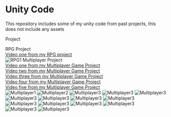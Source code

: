 <h1 id="header" align ="centre">Unity Code</h1>
<body>
 <p>This repository includes some of my unity code from past projects, this does not include any assets</p>
 <p>Project</p>
 <p>
 RPG Project <br>
  <a href="https://youtu.be/RttDSYR97-I">
   Video one from my RPG project <br>
   
  </a>
  <img src="https://github.com/SarahRawlinson/Unity-Code/blob/main/Images/Capture%20RPG.PNG" alt="RPG1"/>
 </p?
 <p>
 Multiplayer Project <br>
  <a href="https://youtu.be/BHmb6qlYlr8">
   Video one from my Multiplayer Game Project <br>   
  </a>
  <a href="https://youtu.be/oactWiuKLyM">
   Video two from my Multiplayer Game Project <br>   
  </a>
  </a>
  <a href="https://youtu.be/G2KBHgDIaMI">
   Video three from my Multiplayer Game Project <br>   
  </a>
  </a>
  <a href="https://youtu.be/MnCdCMzk2iI">
   Video four from my Multiplayer Game Project <br>   
  </a>
  </a>
  <a href="https://youtu.be/suWABZxZpxA">
   Video five from my Multiplayer Game Project <br>   
  </a>
  <img src="https://github.com/SarahRawlinson/Unity-Code/blob/main/Images/Capture1%2019.11.2021.PNG" alt="Multiplayer1"/>
  <img src="https://github.com/SarahRawlinson/Unity-Code/blob/main/Images/Capture1.PNG" alt="Multiplayer2"/>
  <img src="https://github.com/SarahRawlinson/Unity-Code/blob/main/Images/Capture2.PNG" alt="Multiplayer3"/>
  <img src="https://github.com/SarahRawlinson/Unity-Code/blob/main/Images/Capture3.PNG" alt="Multiplayer3"/>
  <img src="https://github.com/SarahRawlinson/Unity-Code/blob/main/Images/Capture4.PNG" alt="Multiplayer3"/>
  <img src="https://github.com/SarahRawlinson/Unity-Code/blob/main/Images/Capture5.PNG" alt="Multiplayer3"/>
  <img src="https://github.com/SarahRawlinson/Unity-Code/blob/main/Images/Capture6.PNG" alt="Multiplayer3"/>
  <img src="https://github.com/SarahRawlinson/Unity-Code/blob/main/Images/Capture7.PNG" alt="Multiplayer3"/>
  <img src="https://github.com/SarahRawlinson/Unity-Code/blob/main/Images/Capture8.PNG" alt="Multiplayer3"/>
  <img src="https://github.com/SarahRawlinson/Unity-Code/blob/main/Images/Capture9.PNG" alt="Multiplayer3"/>
  <img src="https://github.com/SarahRawlinson/Unity-Code/blob/main/Images/Capture10.PNG" alt="Multiplayer3"/>
  <img src="https://github.com/SarahRawlinson/Unity-Code/blob/main/Images/Capture11.PNG" alt="Multiplayer3"/>
  <img src="https://github.com/SarahRawlinson/Unity-Code/blob/main/Images/Capture12.PNG" alt="Multiplayer3"/>
  <img src="https://github.com/SarahRawlinson/Unity-Code/blob/main/Images/Capture13.PNG" alt="Multiplayer3"/>
  <img src="https://github.com/SarahRawlinson/Unity-Code/blob/main/Images/Capture14.PNG" alt="Multiplayer3"/>
 </p>
</body>
